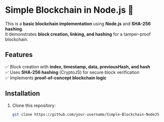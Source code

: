 # Simple Blockchain in Node.js 🚀

This is a **basic blockchain implementation** using **Node.js** and **SHA-256 hashing**.  
It demonstrates **block creation, linking, and hashing** for a tamper-proof blockchain.

## Features
✅ Block creation with **index, timestamp, data, previousHash, and hash**  
✅ Uses **SHA-256 hashing** (CryptoJS) for secure block verification  
✅ Implements **proof-of-concept blockchain logic**  

## Installation
1. Clone this repository:  
   ```sh
   git clone https://github.com/your-username/Simple-Blockchain-NodeJS.git
